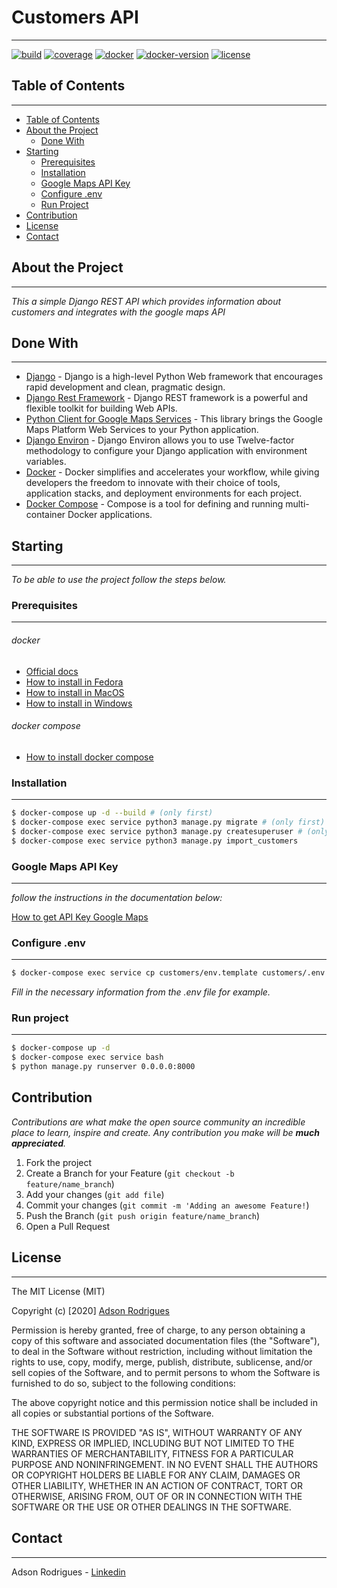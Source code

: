 <!--
*** Thank you for viewing my README. If you have any suggestions
*** that can improve it further fork the repository and create
*** a Pull Request or open an Issue with the tag "suggestion".
*** Thank you again! Now let's run this incredible project. 
-->

<!-- PROJECT SHIELDS -->

# Customers API 
___
[![build](https://img.shields.io/badge/build-passing-green)](build) [![coverage](https://img.shields.io/badge/coverage-0%25-red)](coverage) [![docker](https://img.shields.io/badge/docker%20build-automated-important)](docker) [![docker-version](https://img.shields.io/badge/version-19.03.8-important)](docker-version) [![license](https://img.shields.io/badge/license-MIT-blue)](license)


<!-- TABLE OF CONTENTS -->

## Table of Contents
___
* [Table of Contents](#table-of-contents)
* [About the Project](#about-the-project)
  * [Done With](#done-with)
* [Starting](#starting)
  * [Prerequisites](#prerequisites)
  * [Installation](#installation)
  * [Google Maps API Key](#google-maps-api-key)
  * [Configure .env](#configure-env)
  * [Run Project](#run-project)
* [Contribution](#contribution)
* [License](#license)
* [Contact](#contact)

<!-- ABOUT THE PROJECT -->

## About the Project
___
_This a simple Django REST API which provides information about customers and integrates with the google maps API_

## Done With
___
- [Django](https://www.djangoproject.com/) - Django is a high-level Python Web framework that encourages rapid development and clean, pragmatic design.
- [Django Rest Framework](https://www.django-rest-framework.org/) - Django REST framework is a powerful and flexible toolkit for building Web APIs.
- [Python Client for Google Maps Services](https://github.com/googlemaps/google-maps-services-python) - This library brings the Google Maps Platform Web Services to your Python application.
- [Django Environ](https://github.com/joke2k/django-environ) - Django Environ allows you to use Twelve-factor methodology to configure your Django application with environment variables.
- [Docker](https://www.docker.com/) - Docker simplifies and accelerates your workflow, while giving developers the freedom to innovate with their choice of tools, application stacks, and deployment environments for each project.
- [Docker Compose](https://docs.docker.com/compose/) - Compose is a tool for defining and running multi-container Docker applications.

<!-- GETTING STARTED -->

## Starting
___
_To be able to use the project follow the steps below._

### Prerequisites
___
###### docker

- [Official docs](https://docs.docker.com/get-docker/)
- [How to install in Fedora](https://docs.docker.com/engine/install/fedora/)
- [How to install in MacOS](https://docs.docker.com/docker-for-mac/install/)
- [How to install in Windows](https://docs.docker.com/docker-for-windows/install/)

###### docker compose

- [How to install docker compose](https://docs.docker.com/compose/install/)

### Installation
___
```sh
$ docker-compose up -d --build # (only first)
$ docker-compose exec service python3 manage.py migrate # (only first)
$ docker-compose exec service python3 manage.py createsuperuser # (only first)
$ docker-compose exec service python3 manage.py import_customers
```

### Google Maps API Key
___
_follow the instructions in the documentation below:_

[How to get API Key Google Maps](https://developers.google.com/maps/documentation/geolocation/overview)

### Configure .env
___
```sh
$ docker-compose exec service cp customers/env.template customers/.env
```

_Fill in the necessary information from the .env file for example._

### Run project
___
```sh
$ docker-compose up -d 
$ docker-compose exec service bash
$ python manage.py runserver 0.0.0.0:8000
```

<!-- CONTRIBUTING -->

## Contribution 
_Contributions are what make the open source community an incredible place to learn, inspire and create. Any contribution you make will be **much appreciated**._

1. Fork the project
2. Create a Branch for your Feature (`git checkout -b feature/name_branch`)
3. Add your changes (`git add file`)
4. Commit your changes (`git commit -m 'Adding an awesome Feature!`)
5. Push the Branch (`git push origin feature/name_branch`)
6. Open a Pull Request

<!-- LICENSE -->

## License
___
The MIT License (MIT)

Copyright (c) [2020] [Adson Rodrigues](https://github.com/adsonrodrigues)

Permission is hereby granted, free of charge, to any person obtaining a copy of
this software and associated documentation files (the "Software"), to deal in
the Software without restriction, including without limitation the rights to
use, copy, modify, merge, publish, distribute, sublicense, and/or sell copies of
the Software, and to permit persons to whom the Software is furnished to do so,
subject to the following conditions:

The above copyright notice and this permission notice shall be included in all
copies or substantial portions of the Software.

THE SOFTWARE IS PROVIDED "AS IS", WITHOUT WARRANTY OF ANY KIND, EXPRESS OR
IMPLIED, INCLUDING BUT NOT LIMITED TO THE WARRANTIES OF MERCHANTABILITY, FITNESS
FOR A PARTICULAR PURPOSE AND NONINFRINGEMENT. IN NO EVENT SHALL THE AUTHORS OR
COPYRIGHT HOLDERS BE LIABLE FOR ANY CLAIM, DAMAGES OR OTHER LIABILITY, WHETHER
IN AN ACTION OF CONTRACT, TORT OR OTHERWISE, ARISING FROM, OUT OF OR IN
CONNECTION WITH THE SOFTWARE OR THE USE OR OTHER DEALINGS IN THE SOFTWARE.

<!-- CONTACT -->

## Contact
___

Adson Rodrigues - [Linkedin](https://www.linkedin.com/in/adsonr/)